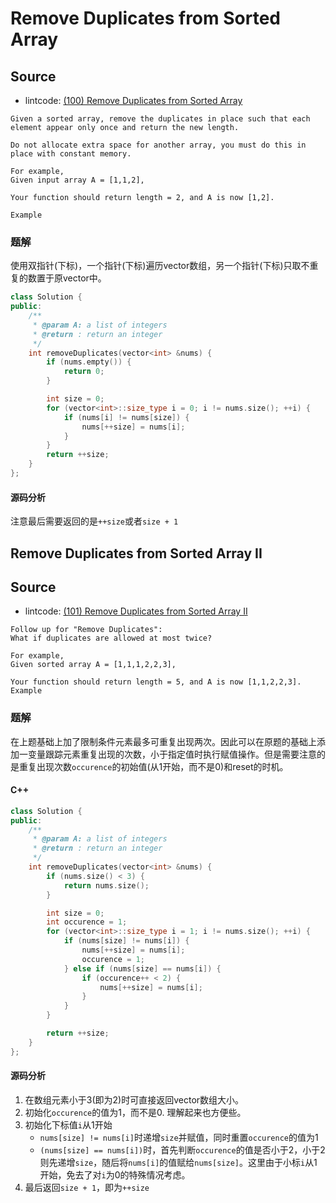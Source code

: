 # Remove Duplicates from Sorted Array


## Source

- lintcode: [(100) Remove Duplicates from Sorted Array](http://www.lintcode.com/en/problem/remove-duplicates-from-sorted-array/)


```
Given a sorted array, remove the duplicates in place such that each element appear only once and return the new length.

Do not allocate extra space for another array, you must do this in place with constant memory.

For example,
Given input array A = [1,1,2],

Your function should return length = 2, and A is now [1,2].

Example
```

### 题解

使用双指针(下标)，一个指针(下标)遍历vector数组，另一个指针(下标)只取不重复的数置于原vector中。

```c++
class Solution {
public:
    /**
     * @param A: a list of integers
     * @return : return an integer
     */
    int removeDuplicates(vector<int> &nums) {
        if (nums.empty()) {
            return 0;
        }

        int size = 0;
        for (vector<int>::size_type i = 0; i != nums.size(); ++i) {
            if (nums[i] != nums[size]) {
                nums[++size] = nums[i];
            }
        }
        return ++size;
    }
};
```

#### 源码分析

注意最后需要返回的是`++size`或者`size + 1`

## Remove Duplicates from Sorted Array II


## Source

- lintcode: [(101) Remove Duplicates from Sorted Array II](http://www.lintcode.com/en/problem/remove-duplicates-from-sorted-array-ii/)


```
Follow up for "Remove Duplicates":
What if duplicates are allowed at most twice?

For example,
Given sorted array A = [1,1,1,2,2,3],

Your function should return length = 5, and A is now [1,1,2,2,3].
Example
```

### 题解

在上题基础上加了限制条件元素最多可重复出现两次。因此可以在原题的基础上添加一变量跟踪元素重复出现的次数，小于指定值时执行赋值操作。但是需要注意的是重复出现次数`occurence`的初始值(从1开始，而不是0)和reset的时机。

#### C++

```c++
class Solution {
public:
    /**
     * @param A: a list of integers
     * @return : return an integer
     */
    int removeDuplicates(vector<int> &nums) {
        if (nums.size() < 3) {
            return nums.size();
        }

        int size = 0;
        int occurence = 1;
        for (vector<int>::size_type i = 1; i != nums.size(); ++i) {
            if (nums[size] != nums[i]) {
                nums[++size] = nums[i];
                occurence = 1;
            } else if (nums[size] == nums[i]) {
                if (occurence++ < 2) {
                    nums[++size] = nums[i];
                }
            }
        }

        return ++size;
    }
};
```

#### 源码分析

1. 在数组元素小于3(即为2)时可直接返回vector数组大小。
2. 初始化`occurence`的值为1，而不是0. 理解起来也方便些。
3. 初始化下标值`i`从1开始
    - `nums[size] != nums[i]`时递增`size`并赋值，同时重置`occurence`的值为1
    - `(nums[size] == nums[i])`时，首先判断`occurence`的值是否小于2，小于2则先递增`size`，随后将`nums[i]`的值赋给`nums[size]`。这里由于小标`i`从1开始，免去了对`i`为0的特殊情况考虑。
4. 最后返回`size + 1`，即为`++size`
